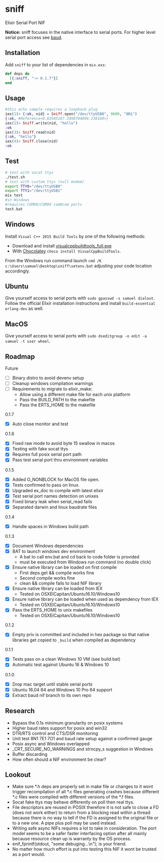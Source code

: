 # sniff

Elixir Serial Port NIF

**Notice:** sniff focuses in the native interface to serial ports. For higher level serial port access see [baud](https://github.com/samuelventura/baud).

## Installation

  Add `sniff` to your list of dependencies in `mix.exs`:

  ```elixir
  def deps do
    [{:sniff, "~> 0.1.7"}]
  end
  ```

## Usage

```elixir
#this echo sample requires a loopback plug
iex(1)> {:ok, nid} = Sniff.open("/dev/ttyUSB0", 9600, "8N1")
{:ok, #Reference<0.83505167.3498704899.238160>}
iex(2)> Sniff.write(nid, "hello")
:ok
iex(3)> Sniff.read(nid)
{:ok, "hello"}
iex(4)> Sniff.close(nid)
:ok
```

## Test

```bash
# test with socat ttys
./test.sh
# test with custom ttys (null modem)
export TTY0="/dev/ttyUSB0"
export TTY1="/dev/ttyUSB1"
mix test
#in Windows
#requires COM98/COM99 com0com ports
test.bat
```

## Windows

Install `Visual C++ 2015 Build Tools` by one of the following methods:
- Download and install [visualcppbuildtools_full.exe](http://landinghub.visualstudio.com/visual-cpp-build-tools)
- With [Chocolatey](https://chocolatey.org/) `choco install VisualCppBuildTools`.

From the Windows run command launch `cmd /K c:\Users\samuel\Desktop\sniff\setenv.bat` adjusting your code location accordingly.

## Ubuntu

Give yourself access to serial ports with `sudo gpasswd -s samuel dialout`. Follow the official Elixir installation instructions and install `build-essential erlang-dev` as well.

## MacOS

Give yourself access to serial ports with `sudo dseditgroup -o edit -a samuel -t user wheel`.

## Roadmap

Future

- [ ] Binary distro to avoid devenv setup
- [ ] Cleanup windows compilation warnings
- [ ] Requirements to migrate to elixir_make:
    - Allow using a different make file for each unix platform
    - Pass the BUILD_PATH to the makefile
    - Pass the ERTS_HOME to the makefile

0.1.7

- [x] Auto close monitor and test

0.1.6

- [x] Fixed raw mode to avoid byte 15 swallow in macos
- [x] Testing with fake socat ttys
- [x] Requires full posix serial port path
- [x] Pass test serial port thru environment variables

0.1.5

- [x] Added O_NONBLOCK for MacOS file open.
- [x] Tests confirmed to pass on linux.
- [x] Upgraded ex_doc to compile with latest elixir
- [x] Test serial port names detection on unixes
- [x] Fixed binary leak when serial_read fails
- [x] Separated darwin and linux baudrate files

0.1.4

- [x] Handle spaces in Windows build path

0.1.3

- [x] Document Windows dependencies
- [x] BAT to launch windows dev environment
    - A bat to call env.bat and cd back to code folder is provided
    - must be executed from Windows run command (no double click)
- [x] Ensure native library can be loaded on first compile
    - First deps.get && compile works fine
    - Second compile works fine
    - clean && compile fails to load NIF library
- [x] Ensure native library can be loaded from IEX
  - Tested on OSXElCapitan/Ubuntu16.10/Windows10
- [x] Ensure native library can be loaded when used as dependency from IEX
  - Tested on OSXElCapitan/Ubuntu16.10/Windows10
- [x] Pass the ERTS_HOME to unix makefiles
    - Tested on OSXElCapitan/Ubuntu16.10/Windows10

0.1.2

- [x] Empty priv is committed and included in hex package so that native libraries get copied to `_build` when compiled as dependency

0.1.1

- [x] Tests pass on a clean Windows 10 VM (see build.bat)
- [x] Automatic test against Ubuntu 16 & Windows 10

0.1.0

- [x] Drop mac target until stable serial ports
- [x] Ubuntu 16.04 64 and Windows 10 Pro 64 support
- [x] Extract baud nif branch to its own repo

## Research

- Bypass the 0.1s minimum granularity on posix systems
- Higher baud rates support for posix and win32
- DTR/RTS control and CTS/DSR monitoring
- Unit test 8N1 7E1 7O1 and baud rate setup against a confirmed gauge
- Posix async and Windows overlapped
- _CRT_SECURE_NO_WARNINGS and strncpy_s suggestion in Windows
- Buffer discarding
- How often should a NIF environment be clear?

## Lookout

- Make sure *.h deps are properly set in make file or changes to it wont trigger recompilation of all *.c files generating crashes because different *.c files were compiled with different versions of the *.f files.
- Socat fake ttys may behave differently on poll then real ttys.
- File descriptors are reused in POSIX therefore it is not safe to close a FD (does not work either) to return from a blocking read within a thread because there is no way to tell if the FD is assigned to the original file or to a new one. A pipe plus poll may be used instead.
- Writing safe async NIFs requires a lot to take in consideration. The port model seems to be a safer faster interfacing option after all mainly because resource clean up is warranty by the OS process.
- enif_fprintf(stdout, "some debuging...\n"); is your friend.
- No matter how much effort is put into testing this NIF it wont be trusted as a port would.
